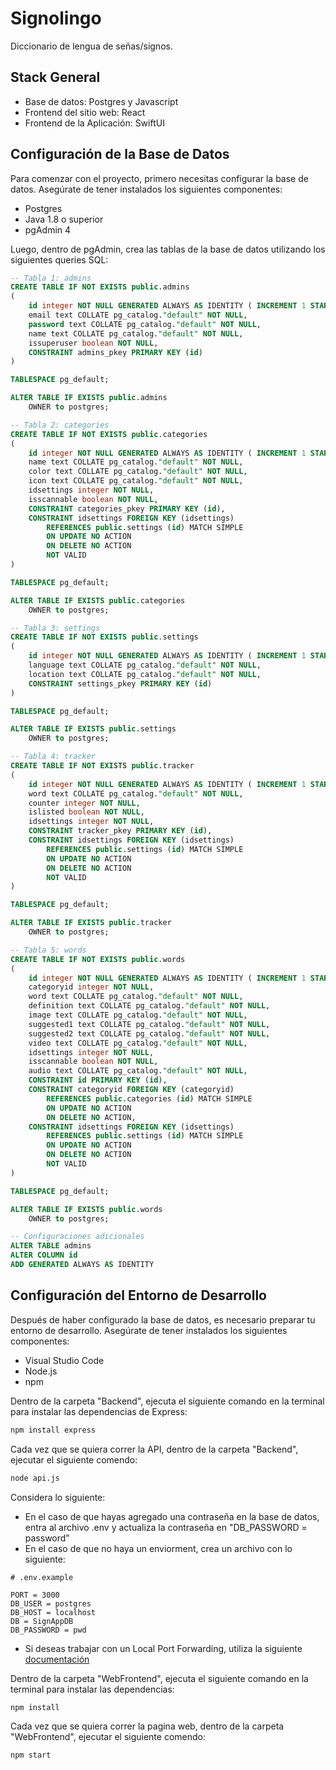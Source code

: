 # Signolingo
Diccionario de lengua de señas/signos.

## Stack General
- Base de datos: Postgres y Javascript
- Frontend del sitio web: React
- Frontend de la Aplicación: SwiftUI

## Configuración de la Base de Datos
Para comenzar con el proyecto, primero necesitas configurar la base de datos. Asegúrate de tener instalados los siguientes componentes:
- Postgres
- Java 1.8 o superior
- pgAdmin 4

Luego, dentro de pgAdmin, crea las tablas de la base de datos utilizando los siguientes queries SQL:

```sql
-- Tabla 1: admins
CREATE TABLE IF NOT EXISTS public.admins
(
    id integer NOT NULL GENERATED ALWAYS AS IDENTITY ( INCREMENT 1 START 1 MINVALUE 1 MAXVALUE 2147483647 CACHE 1 ),
    email text COLLATE pg_catalog."default" NOT NULL,
    password text COLLATE pg_catalog."default" NOT NULL,
    name text COLLATE pg_catalog."default" NOT NULL,
    issuperuser boolean NOT NULL,
    CONSTRAINT admins_pkey PRIMARY KEY (id)
)

TABLESPACE pg_default;

ALTER TABLE IF EXISTS public.admins
    OWNER to postgres;

-- Tabla 2: categories
CREATE TABLE IF NOT EXISTS public.categories
(
    id integer NOT NULL GENERATED ALWAYS AS IDENTITY ( INCREMENT 1 START 1 MINVALUE 1 MAXVALUE 2147483647 CACHE 1 ),
    name text COLLATE pg_catalog."default" NOT NULL,
    color text COLLATE pg_catalog."default" NOT NULL,
    icon text COLLATE pg_catalog."default" NOT NULL,
    idsettings integer NOT NULL,
    isscannable boolean NOT NULL,
    CONSTRAINT categories_pkey PRIMARY KEY (id),
    CONSTRAINT idsettings FOREIGN KEY (idsettings)
        REFERENCES public.settings (id) MATCH SIMPLE
        ON UPDATE NO ACTION
        ON DELETE NO ACTION
        NOT VALID
)

TABLESPACE pg_default;

ALTER TABLE IF EXISTS public.categories
    OWNER to postgres;

-- Tabla 3: settings
CREATE TABLE IF NOT EXISTS public.settings
(
    id integer NOT NULL GENERATED ALWAYS AS IDENTITY ( INCREMENT 1 START 1 MINVALUE 1 MAXVALUE 2147483647 CACHE 1 ),
    language text COLLATE pg_catalog."default" NOT NULL,
    location text COLLATE pg_catalog."default" NOT NULL,
    CONSTRAINT settings_pkey PRIMARY KEY (id)
)

TABLESPACE pg_default;

ALTER TABLE IF EXISTS public.settings
    OWNER to postgres;

-- Tabla 4: tracker
CREATE TABLE IF NOT EXISTS public.tracker
(
    id integer NOT NULL GENERATED ALWAYS AS IDENTITY ( INCREMENT 1 START 1 MINVALUE 1 MAXVALUE 2147483647 CACHE 1 ),
    word text COLLATE pg_catalog."default" NOT NULL,
    counter integer NOT NULL,
    islisted boolean NOT NULL,
    idsettings integer NOT NULL,
    CONSTRAINT tracker_pkey PRIMARY KEY (id),
    CONSTRAINT idsettings FOREIGN KEY (idsettings)
        REFERENCES public.settings (id) MATCH SIMPLE
        ON UPDATE NO ACTION
        ON DELETE NO ACTION
        NOT VALID
)

TABLESPACE pg_default;

ALTER TABLE IF EXISTS public.tracker
    OWNER to postgres;

-- Tabla 5: words
CREATE TABLE IF NOT EXISTS public.words
(
    id integer NOT NULL GENERATED ALWAYS AS IDENTITY ( INCREMENT 1 START 1 MINVALUE 1 MAXVALUE 2147483647 CACHE 1 ),
    categoryid integer NOT NULL,
    word text COLLATE pg_catalog."default" NOT NULL,
    definition text COLLATE pg_catalog."default" NOT NULL,
    image text COLLATE pg_catalog."default" NOT NULL,
    suggested1 text COLLATE pg_catalog."default" NOT NULL,
    suggested2 text COLLATE pg_catalog."default" NOT NULL,
    video text COLLATE pg_catalog."default" NOT NULL,
    idsettings integer NOT NULL,
    isscannable boolean NOT NULL,
    audio text COLLATE pg_catalog."default" NOT NULL,
    CONSTRAINT id PRIMARY KEY (id),
    CONSTRAINT categoryid FOREIGN KEY (categoryid)
        REFERENCES public.categories (id) MATCH SIMPLE
        ON UPDATE NO ACTION
        ON DELETE NO ACTION,
    CONSTRAINT idsettings FOREIGN KEY (idsettings)
        REFERENCES public.settings (id) MATCH SIMPLE
        ON UPDATE NO ACTION
        ON DELETE NO ACTION
        NOT VALID
)

TABLESPACE pg_default;

ALTER TABLE IF EXISTS public.words
    OWNER to postgres;

-- Configuraciones adicionales
ALTER TABLE admins
ALTER COLUMN id
ADD GENERATED ALWAYS AS IDENTITY
```
## Configuración del Entorno de Desarrollo
Después de haber configurado la base de datos, es necesario preparar tu entorno de desarrollo. Asegúrate de tener instalados los siguientes componentes:

- Visual Studio Code
- Node.js
- npm

Dentro de la carpeta "Backend", ejecuta el siguiente comando en la terminal para instalar las dependencias de Express:
```bash
npm install express
```

Cada vez que se quiera correr la API, dentro de la carpeta "Backend", ejecutar el siguiente comendo:
```bash
node api.js
```
Considera lo siguiente:
- En el caso de que hayas agregado una contraseña en la base de datos, entra al archivo .env y actualiza la contraseña en "DB_PASSWORD = password"
- En el caso de que no haya un enviorment, crea un archivo con lo siguiente:

```plaintext
# .env.example

PORT = 3000
DB_USER = postgres
DB_HOST = localhost
DB = SignAppDB
DB_PASSWORD = pwd
```
- Si deseas trabajar con un Local Port Forwarding, utiliza la siguiente [documentación](https://code.visualstudio.com/docs/editor/port-forwarding)

Dentro de la carpeta "WebFrontend", ejecuta el siguiente comando en la terminal para instalar las dependencias:
```bash
npm install
```

Cada vez que se quiera correr la pagina web, dentro de la carpeta "WebFrontend", ejecutar el siguiente comendo:
```bash
npm start
```




